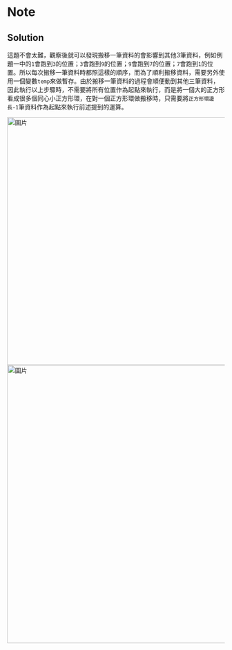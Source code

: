 # Note

## Solution

這題不會太難，觀察後就可以發現搬移一筆資料的會影響到其他3筆資料，例如例題一中的`1`會跑到`3`的位置；`3`會跑到`9`的位置；`9`會跑到`7`的位置；`7`會跑到`1`的位置。所以每次搬移一筆資料時都照這樣的順序，而為了順利搬移資料，需要另外使用一個變數`temp`來做暫存。由於搬移一筆資料的過程會順便動到其他三筆資料，因此執行以上步驟時，不需要將所有位置作為起點來執行，而是將一個大的正方形看成很多個同心小正方形環，在對一個正方形環做搬移時，只需要將`正方形環邊長-1`筆資料作為起點來執行前述提到的運算。

<img width="573" alt="圖片" src="https://user-images.githubusercontent.com/55487740/154848886-2a8fe7f3-ed8c-41be-8833-627fc2a487d2.png">

<img width="643" alt="圖片" src="https://user-images.githubusercontent.com/55487740/154848795-1efae0bd-d868-4280-a982-16655bd198ad.png">
